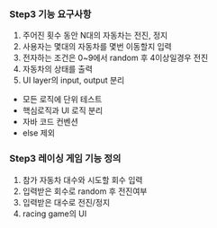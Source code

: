 ### Step3 기능 요구사항
1. 주어진 횟수 동안 N대의 자동차는 전진, 정지
2. 사용자는 몇대의 자동차를 몇번 이동할지 입력
3. 전자하는 조건은 0~9에서 random 후 4이상일경우 전진
4. 자동차의 상태를 출력
5. UI layer의 input, output 분리

* 모든 로직에 단위 테스트
* 핵심로직과 UI 로직 분리
* 자바 코드 컨벤션
* else 제외


### Step3 레이싱 게임 기능 정의

1. 참가 자동차 대수와 시도할 회수 입력
2. 입력받은 회수로 random 후 전진여부
3. 입력받은 대수로 전진/정지
4. racing game의 UI